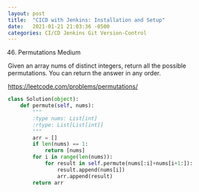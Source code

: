 ```yaml
---
layout: post
title:  "CICD with Jenkins: Installation and Setup"
date:   2021-01-21 21:03:36 -0500
categories: CI/CD Jenkins Git Version-Control
---
```


46. Permutations
Medium

Given an array nums of distinct integers, return all the possible permutations. You can return the answer in any order.

https://leetcode.com/problems/permutations/


```python
class Solution(object):
    def permute(self, nums):
        """
        :type nums: List[int]
        :rtype: List[List[int]]
        """
        arr = []
        if len(nums) == 1:
            return [nums]
        for i in range(len(nums)):
            for result in self.permute(nums[:i]+nums[i+1:]):
                result.append(nums[i])
                arr.append(result)
        return arr
```